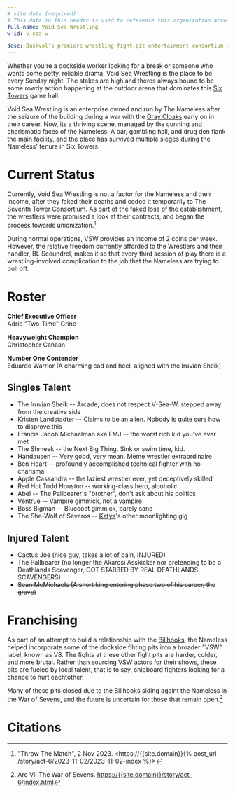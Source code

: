 ```yaml
---
# site data (required)
# This data in this header is used to reference this organization across the entire website. 
full-name: Void Sea Wrestling
w-id: v-sea-w

desc: Duskvol's premiere wrestling fight pit entertainment consortium in the Six Towers neighborhood, run by the Nameless.
---
```


Whether you're a dockside worker looking for a break or someone who wants some petty, reliable drama, Void Sea Wrestling is the place to be every Sunday night. The stakes are high and theres always bound to be some rowdy action happening at the outdoor arena that dominates this [Six Towers](six-towers) game hall.

Void Sea Wrestling is an enterprise owned and run by The Nameless after the seizure of the building during a war with the [Gray Cloaks](factions#graycloaks) early on in their career. Now, its a thriving scene, managed by the cunning and charismatic faces of the Nameless. A bar, gambling hall, and drug den flank the main facility, and the place has survived multiple sieges during the Nameless' tenure in Six Towers.

# Current Status
Currently, Void Sea Wrestling is not a factor for the Nameless and their income, after they faked their deaths and ceded it temporarily to The Seventh Tower Consortium. As part of the faked loss of the establishment, the wrestlers were promised a look at their contracts, and began the process towards unionization.[^throw-the-match]

During normal operations, VSW provides an income of 2 coins per week. However, the relative freedom currently afforded to the Wrestlers and their handler, BL Scoundrel, makes it so that every third session of play there is a wrestling-involved complication to the job that the Nameless are trying to pull off.



# Roster

**Chief Executive Officer**   
Adric "Two-Time" Grine

**Heavyweight Champion**   
Christopher Canaan

**Number One Contender**   
Eduardo Warrior (A charming cad and heel, aligned with the Iruvian Sheik)

## Singles Talent

* The Iruvian Sheik -- Arcade, does not respect V-Sea-W, stepped away from the creative side
* Kristen Landstadter -- Claims to be an alien. Nobody is quite sure how to disprove this
* Francis Jacob Michaelman aka FMJ -- the worst rich kid you've ever met
* The Shmeek -- the Next Big Thing. Sink or swim time, kid.
* Handausen -- Very good, very mean. Meme wrestler extraordinaire
* Ben Heart -- profoundly accomplished technical fighter with no charisma
* Apple Cassandra -- the laziest wrestler ever, yet deceptively skilled
* Red Hot Todd Houston -- working-class hero, alcoholic
* Abel -- The Pallbearer's "brother", don't ask about his politics
* Ventrue -- Vampire gimmick, not a vampire
* Boss Bigman -- Bluecoat gimmick, barely sane
* The She-Wolf of Severos -- [Katya](katya)'s other moonlighting gig

## Injured Talent

* Cactus Joe (nice guy, takes a lot of pain, INJURED)
* The Pallbearer (no longer the Akarosi Asskicker nor pretending to be a Deathlands Scavenger, GOT STABBED BY REAL DEATHLANDS SCAVENGERS)
* ~~Sean McMichaels (A short king entering phase two of his career, the grave)~~

# Franchising

As part of an attempt to build a relationship with the [Billhooks](the-billhooks), the Nameless helped incorporate some of the dockside fihting pits into a broader "VSW" label, known as V8. The fights at these other fight pits are harder, colder, and more brutal. Rather than sourcing VSW actors for their shows, these pits are fueled by local talent, that is to say, shipboard fighters looking for a chance to hurt eachtother. 

Many of these pits closed due to the Billhooks siding againt the Nameless in the War of Sevens, and the future is uncertain for those that remain open.[^war-of-sevens]


# Citations

[^war-of-sevens]: Arc VI: The War of Sevens. <https://{{site.domain}}/story/act-6/index.html>
[^throw-the-match]: "Throw The Match", 2 Nov 2023. <https://{{site.domain}}{% post_url /story/act-6/2023-11-02/2023-11-02-index %}>